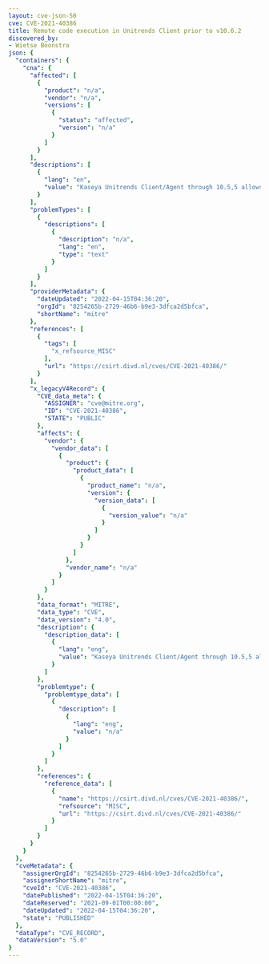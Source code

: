 ```yaml
---
layout: cve-json-50
cve: CVE-2021-40386
title: Remote code execution in Unitrends Client prior to v10.6.2
discovered_by:
- Wietse Boonstra
json: {
  "containers": {
    "cna": {
      "affected": [
        {
          "product": "n/a",
          "vendor": "n/a",
          "versions": [
            {
              "status": "affected",
              "version": "n/a"
            }
          ]
        }
      ],
      "descriptions": [
        {
          "lang": "en",
          "value": "Kaseya Unitrends Client/Agent through 10.5,5 allows remote attackers to execute arbitrary code."
        }
      ],
      "problemTypes": [
        {
          "descriptions": [
            {
              "description": "n/a",
              "lang": "en",
              "type": "text"
            }
          ]
        }
      ],
      "providerMetadata": {
        "dateUpdated": "2022-04-15T04:36:20",
        "orgId": "8254265b-2729-46b6-b9e3-3dfca2d5bfca",
        "shortName": "mitre"
      },
      "references": [
        {
          "tags": [
            "x_refsource_MISC"
          ],
          "url": "https://csirt.divd.nl/cves/CVE-2021-40386/"
        }
      ],
      "x_legacyV4Record": {
        "CVE_data_meta": {
          "ASSIGNER": "cve@mitre.org",
          "ID": "CVE-2021-40386",
          "STATE": "PUBLIC"
        },
        "affects": {
          "vendor": {
            "vendor_data": [
              {
                "product": {
                  "product_data": [
                    {
                      "product_name": "n/a",
                      "version": {
                        "version_data": [
                          {
                            "version_value": "n/a"
                          }
                        ]
                      }
                    }
                  ]
                },
                "vendor_name": "n/a"
              }
            ]
          }
        },
        "data_format": "MITRE",
        "data_type": "CVE",
        "data_version": "4.0",
        "description": {
          "description_data": [
            {
              "lang": "eng",
              "value": "Kaseya Unitrends Client/Agent through 10.5,5 allows remote attackers to execute arbitrary code."
            }
          ]
        },
        "problemtype": {
          "problemtype_data": [
            {
              "description": [
                {
                  "lang": "eng",
                  "value": "n/a"
                }
              ]
            }
          ]
        },
        "references": {
          "reference_data": [
            {
              "name": "https://csirt.divd.nl/cves/CVE-2021-40386/",
              "refsource": "MISC",
              "url": "https://csirt.divd.nl/cves/CVE-2021-40386/"
            }
          ]
        }
      }
    }
  },
  "cveMetadata": {
    "assignerOrgId": "8254265b-2729-46b6-b9e3-3dfca2d5bfca",
    "assignerShortName": "mitre",
    "cveId": "CVE-2021-40386",
    "datePublished": "2022-04-15T04:36:20",
    "dateReserved": "2021-09-01T00:00:00",
    "dateUpdated": "2022-04-15T04:36:20",
    "state": "PUBLISHED"
  },
  "dataType": "CVE_RECORD",
  "dataVersion": "5.0"
}
---
```


